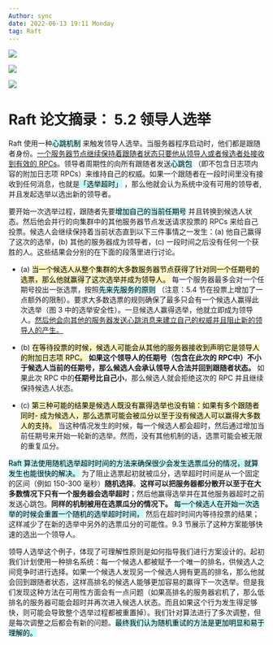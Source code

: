 ```yaml
---
Author: sync
date: 2022-06-13 19:11 Monday
tag: Raft
---
```


![](FigureBed%20🌄/Pasted/Pasted%20image%2020220612112755.png)

![](FigureBed%20🌄/Pasted/Pasted%20image%2020220612112902.png)

![](FigureBed%20🌄/Pasted/Pasted%20image%2020220612113247.png)

# Raft  论文摘录： 5.2 领导人选举

Raft 使用一种<mark style="background: #ABF7F7A6;">心跳机制</mark> 来触发领导人选举。当服务器程序启动时，他们都是跟随者身份。<u>一个服务器节点继续保持着跟随者状态只要他从领导人或者候选者处接收到有效的 RPCs</u>。领导者周期性的向所有跟随者发送<mark style="background: #ABF7F7A6;">心跳包</mark> （即不包含日志项内容的附加日志项 RPCs）来维持自己的权威。如果一个跟随者在一段时间里没有接收到任何消息，也就是<mark style="background: #ABF7F7A6;">「选举超时」</mark> ，那么他就会认为系统中没有可用的领导者,并且发起选举以选出新的领导者。

要开始一次选举过程，跟随者先要<mark style="background: #ABF7F7A6;">增加自己的当前任期号</mark> 并且转换到候选人状态。然后他会并行的向集群中的其他服务器节点发送请求投票的 RPCs 来给自己投票。候选人会继续保持着当前状态直到以下三件事情之一发生：(a) 他自己赢得了这次的选举，(b) 其他的服务器成为领导者，(c) 一段时间之后没有任何一个获胜的人。这些结果会分别的在下面的段落里进行讨论。

- (a) <mark style="background: #FFF3A3A6;">当一个候选人从整个集群的大多数服务器节点获得了针对同一个任期号的选票，那么他就赢得了这次选举并成为领导人。</mark> 每一个服务器最多会对一个任期号投出一张选票，按照<mark style="background: #ABF7F7A6;">先来先服务的原则</mark> （注意：5.4 节在投票上增加了一点额外的限制）。要求大多数选票的规则确保了最多只会有一个候选人赢得此次选举（图 3 中的选举安全性）。一旦候选人赢得选举，他就立即成为领导人。<u>然后他会向其他的服务器发送心跳消息来建立自己的权威并且阻止新的领导人的产生。</u>

- (b) <mark style="background: #FFF3A3A6;">在等待投票的时候，候选人可能会从其他的服务器接收到声明它是领导人的附加日志项 RPC。</mark> **如果这个领导人的任期号（包含在此次的 RPC中）不小于候选人当前的任期号，那么候选人会承认领导人合法并回到跟随者状态。** 如果此次 RPC 中的**任期号比自己小**，那么候选人就会拒绝这次的 RPC 并且继续保持候选人状态。

- (c) <mark style="background: #FFF3A3A6;">第三种可能的结果是候选人既没有赢得选举也没有输：如果有多个跟随者同时- 成为候选人，那么选票可能会被瓜分以至于没有候选人可以赢得大多数人的支持。</mark> 当这种情况发生的时候，每一个候选人都会超时，然后通过增加当前任期号来开始一轮新的选举。然而，没有其他机制的话，选票可能会被无限的重复瓜分。

<mark style="background: #ABF7F7A6;">Raft 算法使用随机选举超时时间的方法来确保很少会发生选票瓜分的情况，就算发生也能很快的解决。</mark> 为了阻止选票起初就被瓜分，选举超时时间是从一个固定的区间（例如 150-300 毫秒）**随机选择**。**这样可以把服务器都分散开以至于在大多数情况下只有一个服务器会选举超时**；然后他赢得选举并在其他服务器超时之前发送心跳包。**同样的机制被用在选票瓜分的情况下。** <mark style="background: #ABF7F7A6;">每一个候选人在开始一次选举的时候会重置一个随机的选举超时时间，</mark> 然后在超时时间内等待投票的结果；这样减少了在新的选举中另外的选票瓜分的可能性。9.3 节展示了这种方案能够快速的选出一个领导人。

领导人选举这个例子，体现了可理解性原则是如何指导我们进行方案设计的。起初我们计划使用一种排名系统：每一个候选人都被赋予一个唯一的排名，供候选人之间竞争时进行选择。如果一个候选人发现另一个候选人拥有更高的排名，那么他就会回到跟随者状态，这样高排名的候选人能够更加容易的赢得下一次选举。但是我们发现这种方法在可用性方面会有一点问题（如果高排名的服务器宕机了，那么低排名的服务器可能会超时并再次进入候选人状态。而且如果这个行为发生得足够快，则可能会导致整个选举过程都被重置掉）。我们针对算法进行了多次调整，但是每次调整之后都会有新的问题。<mark style="background: #ABF7F7A6;">最终我们认为随机重试的方法是更加明显和易于理解的。</mark>
